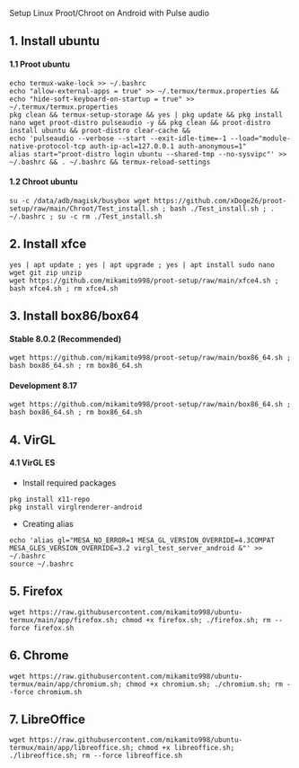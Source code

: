Setup Linux Proot/Chroot on Android with Pulse audio

## 1. Install ubuntu
#### 1.1 Proot ubuntu 
```
echo termux-wake-lock >> ~/.bashrc
echo "allow-external-apps = true" >> ~/.termux/termux.properties && echo "hide-soft-keyboard-on-startup = true" >> ~/.termux/termux.properties
pkg clean && termux-setup-storage && yes | pkg update && pkg install nano wget proot-distro pulseaudio -y && pkg clean && proot-distro install ubuntu && proot-distro clear-cache &&
echo 'pulseaudio --verbose --start --exit-idle-time=-1 --load="module-native-protocol-tcp auth-ip-acl=127.0.0.1 auth-anonymous=1"
alias start="proot-distro login ubuntu --shared-tmp --no-sysvipc"' >> ~/.bashrc && . ~/.bashrc && termux-reload-settings
```
#### 1.2 Chroot ubuntu 
```
su -c /data/adb/magisk/busybox wget https://github.com/xDoge26/proot-setup/raw/main/Chroot/Test_install.sh ; bash ./Test_install.sh ; . ~/.bashrc ; su -c rm ./Test_install.sh
```
## 2. Install xfce
```
yes | apt update ; yes | apt upgrade ; yes | apt install sudo nano wget git zip unzip
wget https://github.com/mikamito998/proot-setup/raw/main/xfce4.sh ; bash xfce4.sh ; rm xfce4.sh
```
## 3. Install box86/box64
#### Stable 8.0.2 (Recommended)
```
wget https://github.com/mikamito998/proot-setup/raw/main/box86_64.sh ; bash box86_64.sh ; rm box86_64.sh
```
#### Development 8.17
```
wget https://github.com/mikamito998/proot-setup/raw/main/box86_64.sh ; bash box86_64.sh ; rm box86_64.sh
```
## 4. VirGL
#### 4.1 VirGL ES
- Install required packages
```
pkg install x11-repo 
pkg install virglrenderer-android
```
- Creating alias
```
echo 'alias gl="MESA_NO_ERROR=1 MESA_GL_VERSION_OVERRIDE=4.3COMPAT MESA_GLES_VERSION_OVERRIDE=3.2 virgl_test_server_android &"' >> ~/.bashrc
source ~/.bashrc
```
## 5. Firefox
```
wget https://raw.githubusercontent.com/mikamito998/ubuntu-termux/main/app/firefox.sh; chmod +x firefox.sh; ./firefox.sh; rm --force firefox.sh
```
## 6. Chrome
```
wget https://raw.githubusercontent.com/mikamito998/ubuntu-termux/main/app/chromium.sh; chmod +x chromium.sh; ./chromium.sh; rm --force chromium.sh
```
## 7. LibreOffice
```
wget https://raw.githubusercontent.com/mikamito998/ubuntu-termux/main/app/libreoffice.sh; chmod +x libreoffice.sh; ./libreoffice.sh; rm --force libreoffice.sh
```
